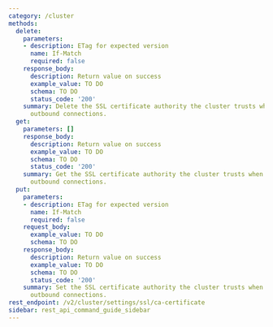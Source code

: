 ```yaml
---
category: /cluster
methods:
  delete:
    parameters:
    - description: ETag for expected version
      name: If-Match
      required: false
    response_body:
      description: Return value on success
      example_value: TO DO
      schema: TO DO
      status_code: '200'
    summary: Delete the SSL certificate authority the cluster trusts when authenticating
      outbound connections.
  get:
    parameters: []
    response_body:
      description: Return value on success
      example_value: TO DO
      schema: TO DO
      status_code: '200'
    summary: Get the SSL certificate authority the cluster trusts when authenticating
      outbound connections.
  put:
    parameters:
    - description: ETag for expected version
      name: If-Match
      required: false
    request_body:
      example_value: TO DO
      schema: TO DO
    response_body:
      description: Return value on success
      example_value: TO DO
      schema: TO DO
      status_code: '200'
    summary: Set the SSL certificate authority the cluster trusts when authenticating
      outbound connections.
rest_endpoint: /v2/cluster/settings/ssl/ca-certificate
sidebar: rest_api_command_guide_sidebar
---
```

